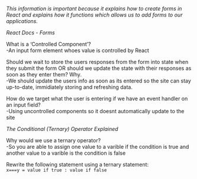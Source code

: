 *This information is important because it explains how to create forms in React and explains how it functions which allows us to add forms to our applications.*

*React Docs - Forms*

What is a ‘Controlled Component’? <br>
-An input form element whoes value is controlled by React

Should we wait to store the users responses from the form into state when they submit the form OR should we update the state with their responses as soon as they enter them? Why. <br>
-We should update the users info as soon as its entered so the site can stay up-to-date, immidiately storing and refreshing data.

How do we target what the user is entering if we have an event handler on an input field? <br>
-Using uncontrolled components so it doesnt automatically update to the site

*The Conditional (Ternary) Operator Explained*

Why would we use a ternary operator? <br>
-So you are able to assign one value to a varible if the condition is true and another value to a varible is the condition is false

Rewrite the following statement using a ternary statement: <br>
`x===y = value if true : value if false`